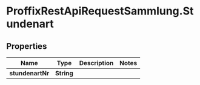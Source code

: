 # ProffixRestApiRequestSammlung.Stundenart

## Properties
Name | Type | Description | Notes
------------ | ------------- | ------------- | -------------
**stundenartNr** | **String** |  | 


